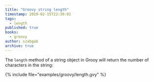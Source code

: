 ```yaml
---
title: "Groovy string length"
timestamp: 2019-02-15T22:30:01
tags:
  - length
published: true
books:
  - groovy
author: szabgab
archive: true
---
```



The `length` method of a string object in Grooy will return the number of characters in the string:


{% include file="examples/groovy/length.gvy" %}

